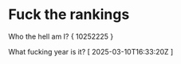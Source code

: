 # Fuck the rankings

Who the hell am I?
{ 10252225 }

What fucking year is it?
[ 2025-03-10T16:33:20Z ]

